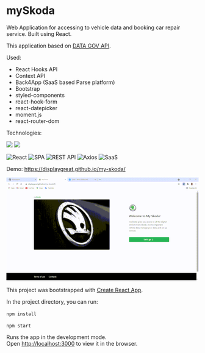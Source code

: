 # mySkoda

Web Application for accessing to vehicle data and booking car repair service. Built using React.

This application based on [DATA GOV API](https://data.gov.il/dataset/private-and-commercial-vehicles/resource/053cea08-09bc-40ec-8f7a-156f0677aff3?view_id=6e5c660c-9103-4297-a6f6-33824258da50).

Used: 
- React Hooks API
- Context API
- Back4App (SaaS based Parse platform)
- Bootstrap
- styled-components
- react-hook-form
- react-datepicker
- moment.js
- react-router-dom

Technologies:

<img src="https://img.shields.io/badge/React-informational"> <img src="https://img.shields.io/badge/SPA-informational">

![React](https://img.shields.io/badge/React-informational) ![SPA](https://img.shields.io/badge/SPA-informational) ![REST API](https://img.shields.io/badge/RESTfullAPI-informational) ![Axios](https://img.shields.io/badge/Axios-informational) ![SaaS](https://img.shields.io/badge/SaaS-informational) 

Demo: https://displaygreat.github.io/my-skoda/

[![mySkoda-SPA-React](https://github.com/displaygreat/displaygreat/blob/main/my-skoda-react.gif)](https://youtu.be/-vzt7G5zS94)

This project was bootstrapped with [Create React App](https://github.com/facebook/create-react-app).

In the project directory, you can run:

`npm install`

`npm start`

Runs the app in the development mode.\
Open [http://localhost:3000](http://localhost:3000) to view it in the browser.


